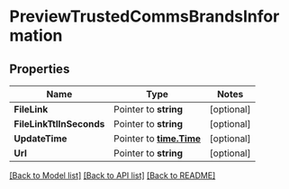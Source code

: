 # PreviewTrustedCommsBrandsInformation

## Properties
Name | Type | Notes
------------ | ------------- | -------------
**FileLink** | Pointer to **string** | [optional] 
**FileLinkTtlInSeconds** | Pointer to **string** | [optional] 
**UpdateTime** | Pointer to [**time.Time**](time.Time.md) | [optional] 
**Url** | Pointer to **string** | [optional] 

[[Back to Model list]](../README.md#documentation-for-models) [[Back to API list]](../README.md#documentation-for-api-endpoints) [[Back to README]](../README.md)


